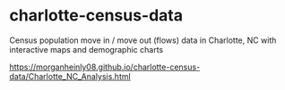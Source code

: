 # charlotte-census-data
Census population move in / move out (flows) data in Charlotte, NC with interactive maps and demographic charts

https://morganheinly08.github.io/charlotte-census-data/Charlotte_NC_Analysis.html




